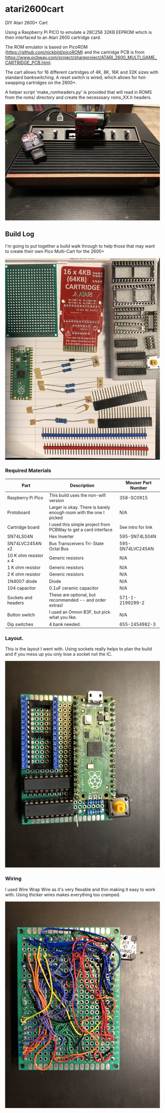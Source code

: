 # atari2600cart
DIY Atari 2600+ Cart

Using a Raspberry Pi PICO to emulate a 28C256 32KB EEPROM which is then interfaced to an Atari 2600 cartridge card.

The ROM emulator is based on PicoROM (https://github.com/nickbild/picoROM) and the cartridge PCB is from https://www.pcbway.com/project/shareproject/ATARI_2600_MULTI_GAME_CARTRIDGE_PCB.html.

The cart allows for 16 different cartridges of 4K, 8K, 16K and 32K sizes with standard bankswitching.  A reset switch is wired, which allows for hot-swapping cartridges on the 2600+.

A helper script 'make_romheaders.py' is provided that will read in ROMS from the roms/ directory and create the necesssary roms_XX.h headers.

![Alt Final Product in an Atari 2600+](pics/IMG_6257.png)


## Build Log

I'm going to put together a build walk through to help those that may want to create their own Pico Multi-Cart for the 2600+

![Alt Picture of Required Materials](pics/IMG_6307.png)

### Required Materials

| Part | Description | Mouser Part Number |  
| ----- | ----------- | -------------------|   
| Raspberry Pi Pico | This build uses the non-wifi version |  358-SC0915 |  
| Protoboard        | Larger is okay.  There is barely enough room with the one I picked |  N/A |  
| Cartridge board   | I used this simple project from PCBWay to get a card interface | See intro for link |  
| SN74LS04N         | Hex Inverter | 595-SN74LS04N |  
| SN74LVC245AN x2 | Bus Transceivers Tri-State Octal Bus | 595-SN74LVC245AN |  
| 10 K ohm resistor x 4 | Generic resistors | N/A |  
| 1 K ohm resistor | Generic resistors | N/A |  
| 2 K ohm resistor | Generic resistors | N/A |  
| 1N4007 diode     | Diode | N/A |  
| 104 capacitor | 0.1uF ceramic capacitor | N/A |  
| Sockets and headers | These are optional, but recommended -- and order extras!| 571-1-2199299-2  |  
| Button switch | I used an Omron B3F, but pick what you like. | N/A |
| Dip switches | 4 bank needed.  | 655-2454982-3 | 

### Layout.

This is the layout I went with.  Using sockets really helps to plan the build and if you mess up you only lose a socket not the IC.

![Alt Picture of final layout](pics/IMG_6255.png)

### Wiring

I used Wire Wrap Wire as it's very flexable and thin making it easy to work with. Using thicker wires makes everything too cramped.

![Alt My messy but working wiring](pics/IMG_6256.png)
